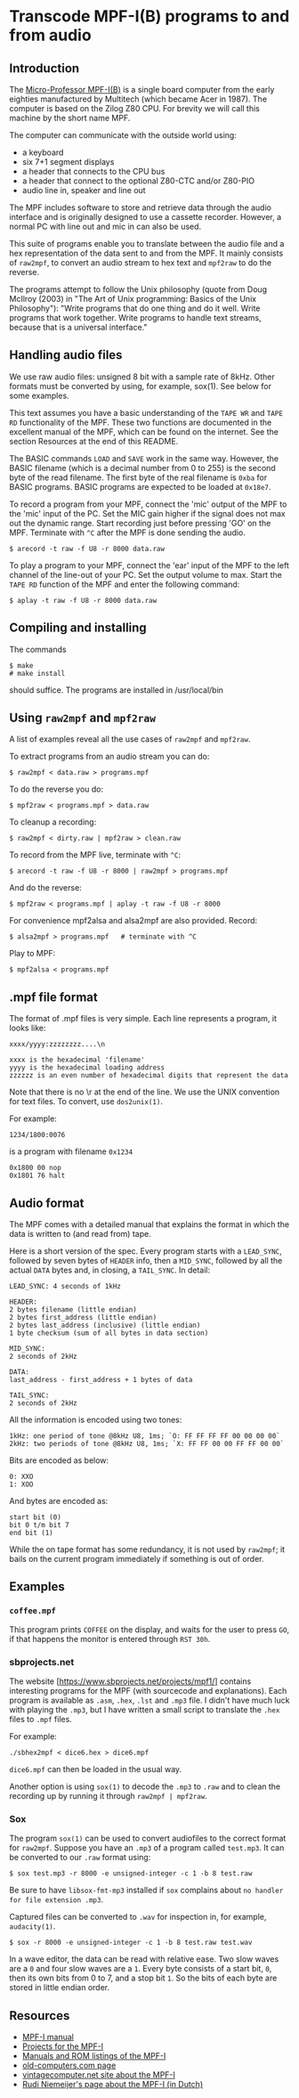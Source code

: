 Transcode MPF-I(B) programs to and from audio
=============================================

Introduction
------------

The [Micro-Professor MPF-I(B)](https://en.wikipedia.org/wiki/Micro-Professor_MPF-I)
is a single board computer from the early eighties manufactured by Multitech
(which became Acer in 1987). The computer is based on the Zilog Z80 CPU. For
brevity we will call this machine by the short name MPF.

The computer can communicate with the outside world using:
* a keyboard
* six 7+1 segment displays
* a header that connects to the CPU bus
* a header that connect to the optional Z80-CTC and/or Z80-PIO
* audio line in, speaker and line out

The MPF includes software to store and retrieve data through the audio interface
and is originally designed to use a cassette recorder. However, a normal PC with
line out and mic in can also be used.

This suite of programs enable you to translate between the audio file and a hex
representation of the data sent to and from the MPF. It mainly consists of
`raw2mpf`, to convert an audio stream to hex text and `mpf2raw` to do the reverse.

The programs attempt to follow the Unix philosophy (quote from Doug McIlroy
(2003) in "The Art of Unix programming: Basics of the Unix Philosophy"): "Write
programs that do one thing and do it well. Write programs that work together.
Write programs to handle text streams, because that is a universal interface."


Handling audio files
--------------------

We use raw audio files: unsigned 8 bit with a sample rate of 8kHz.  Other formats
must be converted by using, for example, sox(1). See below for some examples.

This text assumes you have a basic understanding of the `TAPE WR` and `TAPE RD`
functionality of the MPF. These two functions are documented in the
excellent manual of the MPF, which can be found on the internet. See the section
Resources at the end of this README.

The BASIC commands `LOAD` and `SAVE` work in the same way. However, the BASIC
filename (which is a decimal number from 0 to 255) is the second byte of the
read filename. The first byte of the real filename is `0xba` for BASIC programs.
BASIC programs are expected to be loaded at `0x18e7`.

To record a program from your MPF, connect the 'mic' output of the MPF to the
'mic' input of the PC. Set the MIC gain higher if the signal does not max out
the dynamic range. Start recording just before pressing 'GO' on the MPF.
Terminate with `^C` after the MPF is done sending the audio.

    $ arecord -t raw -f U8 -r 8000 data.raw

To play a program to your MPF, connect the 'ear' input of the MPF to the
left channel of the line-out of your PC. Set the output volume to max. Start the
`TAPE RD` function of the MPF and enter the following command:

    $ aplay -t raw -f U8 -r 8000 data.raw


Compiling and installing
------------------------

The commands

    $ make
    # make install

should suffice. The programs are installed in /usr/local/bin


Using `raw2mpf` and `mpf2raw`
-----------------------------

A list of examples reveal all the use cases of `raw2mpf` and `mpf2raw`.

To extract programs from an audio stream you can do:

    $ raw2mpf < data.raw > programs.mpf

To do the reverse you do:

    $ mpf2raw < programs.mpf > data.raw

To cleanup a recording:

    $ raw2mpf < dirty.raw | mpf2raw > clean.raw

To record from the MPF live, terminate with `^C`:

    $ arecord -t raw -f U8 -r 8000 | raw2mpf > programs.mpf

And do the reverse:

    $ mpf2raw < programs.mpf | aplay -t raw -f U8 -r 8000

For convenience mpf2alsa and alsa2mpf are also provided. Record:

    $ alsa2mpf > programs.mpf   # terminate with ^C

Play to MPF:

    $ mpf2alsa < programs.mpf


.mpf file format
----------------

The format of .mpf files is very simple. Each line represents a program, it looks like:

    xxxx/yyyy:zzzzzzzz....\n

    xxxx is the hexadecimal 'filename'
    yyyy is the hexadecimal loading address
    zzzzzz is an even number of hexadecimal digits that represent the data

Note that there is no \r at the end of the line. We use the UNIX convention for
text files. To convert, use `dos2unix(1)`.

For example:

    1234/1800:0076

is a program with filename `0x1234`

    0x1800 00 nop
    0x1801 76 halt


Audio format
------------

The MPF comes with a detailed manual that explains the format in which the
data is written to (and read from) tape.

Here is a short version of the spec. Every program starts with a `LEAD_SYNC`,
followed by seven bytes of `HEADER` info, then a `MID_SYNC`, followed by all the
actual `DATA` bytes and, in closing, a `TAIL_SYNC`. In detail:

    LEAD_SYNC: 4 seconds of 1kHz

    HEADER:
    2 bytes filename (little endian)
    2 bytes first_address (little endian)
    2 bytes last_address (inclusive) (little endian)
    1 byte checksum (sum of all bytes in data section)

    MID_SYNC:
    2 seconds of 2kHz

    DATA:
    last_address - first_address + 1 bytes of data

    TAIL_SYNC:
    2 seconds of 2kHz

All the information is encoded using two tones:

    1kHz: one period of tone @8kHz U8, 1ms; `O: FF FF FF FF 00 00 00 00`
    2kHz: two periods of tone @8kHz U8, 1ms; `X: FF FF 00 00 FF FF 00 00`

Bits are encoded as below:

    0: XXO
    1: XOO

And bytes are encoded as:

    start bit (0)
    bit 0 t/m bit 7
    end bit (1)

While the on tape format has some redundancy, it is not used by `raw2mpf`; it
bails on the current program immediately if something is out of order.


Examples
--------

### `coffee.mpf`

This program prints `COFFEE` on the display, and waits for the user to press `GO`,
if that happens the monitor is entered through `RST 30h`.

### sbprojects.net

The website [https://www.sbprojects.net/projects/mpf1/] contains interesting
programs for the MPF (with sourcecode and explanations). Each program is
available as `.asm`, `.hex`, `.lst` and `.mp3` file. I didn't have much luck
with playing the `.mp3`, but I have written a small script to translate the `.hex` files
to `.mpf` files.

For example:

    ./sbhex2mpf < dice6.hex > dice6.mpf

`dice6.mpf` can then be loaded in the usual way.

Another option is using `sox(1)` to decode the `.mp3` to `.raw` and to clean the
recording up by running it through `raw2mpf | mpf2raw`.

### Sox

The program `sox(1)` can be used to convert audiofiles to the correct format for
`raw2mpf`. Suppose you have an `.mp3` of a program called `test.mp3`. It can be
converted to our `.raw` format using:

    $ sox test.mp3 -r 8000 -e unsigned-integer -c 1 -b 8 test.raw

Be sure to have `libsox-fmt-mp3` installed if `sox` complains about `no handler
for file extension .mp3`.

Captured files can be converted to `.wav` for inspection in, for example,
`audacity(1)`.

    $ sox -r 8000 -e unsigned-integer -c 1 -b 8 test.raw test.wav

In a wave editor, the data can be read with relative ease. Two slow waves are a
`0` and four slow waves are a `1`. Every byte consists of a start bit, `0`,
then its own bits from 0 to 7, and a stop bit `1`. So the bits of each byte are
stored in little endian order.


Resources
---------

* [MPF-I manual](http://www.1000bit.it/support/manuali/multitech/MPF-I-User's-manual.pdf)
* [Projects for the MPF-I](https://www.sbprojects.net/projects/mpf1/)
* [Manuals and ROM listings of the MPF-I](http://electrickery.xs4all.nl/comp/mpf1/doc/)
* [old-computers.com page](http://www.old-computers.com/museum/computer.asp?c=479)
* [vintagecomputer.net site about the MPF-I](http://www.vintagecomputer.net/fjkraan/comp/mpf1/)
* [Rudi Niemeijer's page about the MPF-I (in Dutch)](http://www.rudiniemeijer.nl/micro-professor-mpf-1/)
